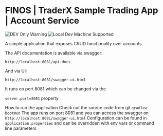 # FINOS | TraderX Sample Trading App | Account Service

![DEV Only Warning](https://badgen.net/badge/warning/not-for-production/red) ![Local Dev Machine Supported](http://badgen.net/badge/local-dev/supported/green)

A simple application that exposes CRUD functionality over accounts

The API documentation is available via swagger:

`http://localhost:8081/api-docs`

And via UI:

`http://localhost:8081/swagger-ui.html`

It runs on port 8081 which can be changed via the

`server.port=8081` property

How to run the application
Check out the source code from git
`gradlew bootRun`
The app runs on port 8081 and you can access the swagger on `http://localhost:8081/swagger-ui.html`
Configuration can be found in `application.properties` and can be overridden with env vars or command line parameters